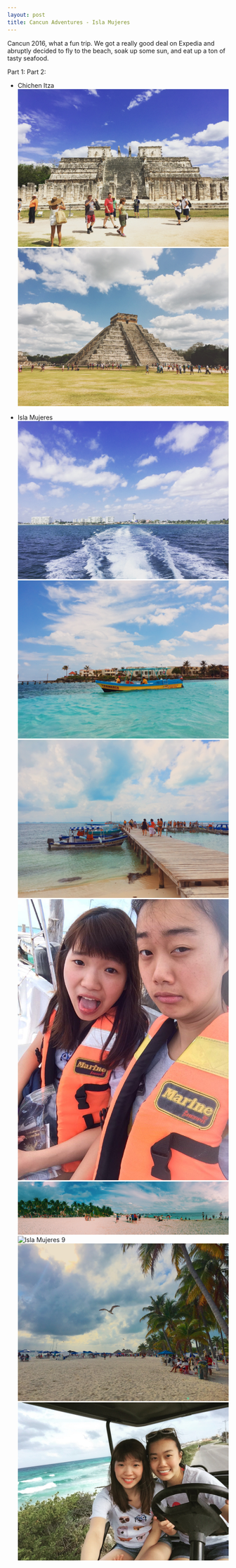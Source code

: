 ```yaml
---
layout: post
title: Cancun Adventures - Isla Mujeres
---
```


Cancun 2016, what a fun trip. We got a really good deal on Expedia and abruptly decided to fly to the beach, soak up some sun, and eat up a ton of tasty seafood.

Part 1: 
Part 2: 

* Chichen Itza 
![Chichen Itza 1](/images/chichenitza-1.jpg)
![Chichen Itza 2](/images/chichenitza-2.jpg)

* Isla Mujeres
![Isla Mujeres 5](/images/islamujeres-5.jpg)
![Isla Mujeres 4](/images/islamujeres-4.jpg)
![Isla Mujeres 2](/images/islamujeres-2.jpg)
![Isla Mujeres 8](/images/islamujeres-8.jpg)
![Isla Mujeres 1](/images/islamujeres-1.jpg)
![Isla Mujeres 9](/images/islamujeres-9.jpg)
![Isla Mujeres 3](/images/islamujeres-3.jpg)
![Isla Mujeres 6](/images/islamujeres-6.jpg)
